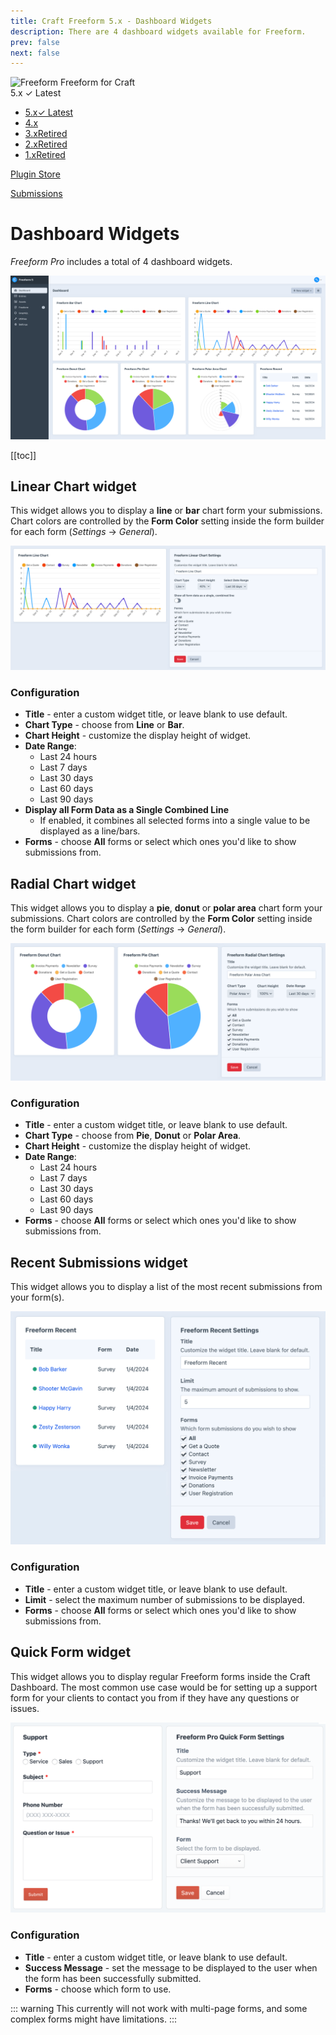 ```yaml
---
title: Craft Freeform 5.x - Dashboard Widgets
description: There are 4 dashboard widgets available for Freeform.
prev: false
next: false
---
```


<meta property="og:image" content="https://docs.solspace.com/extras/social/craft/freeform/freeform.png" />

<div id="pr-heading">
    <img src="https://docs.solspace.com/extras/icons/products/freeform-icon.png" alt="Freeform" class="pr-image">
    <span class="pr-name">Freeform</span>
    <span class="pr-category">for Craft</span>
    <div class="pr-v-wrapper">
        <div class="pr-v">
            <span class="pr-v-v">5.x</span>
            <span class="pr-v-type pr-latest">✓ Latest</span>
            <span class="pr-v-arrow arrow down"></span>
        </div>
        <ul class="pr-v-list">
            <li><a href="/craft/freeform/v5/">5.x<span class="pr-v-type pr-latest">✓ Latest</span></a></li>
            <li><a href="/craft/freeform/v4/">4.x</a></li>
            <li><a href="/craft/freeform/v3/">3.x<span class="pr-v-type pr-retired">Retired</span></a></li>
            <li><a href="/craft/freeform/v2/">2.x<span class="pr-v-type pr-retired">Retired</span></a></li>
            <li><a href="/craft/freeform/v1/">1.x<span class="pr-v-type pr-retired">Retired</span></a></li>
        </ul>
    </div>
    <div class="pr-buy">
        <a href="https://plugins.craftcms.com/freeform" class="button button-blue"><span class="external-url">Plugin Store</span></a>
    </div>
</div>

<span class="page-section"><a href="/craft/freeform/v5/submissions/">Submissions</a></span>

# Dashboard Widgets <Badge type="pro" text="Pro" />

_Freeform Pro_ includes a total of 4 dashboard widgets.

![Dashboard Widgets for Freeform](../images/cp/dashboard-widgets.png)


[[toc]]


## Linear Chart widget <Badge type="pro" text="Pro" />
This widget allows you to display a **line** or **bar** chart form your submissions. Chart colors are controlled by the **Form Color** setting inside the form builder for each form (_Settings_ → _General_).

![Linear Chart widget](../images/cp/dashboard-widget-linear-chart.png)

### Configuration

- **Title** - enter a custom widget title, or leave blank to use default.
- **Chart Type** - choose from **Line** or **Bar**.
- **Chart Height** - customize the display height of widget.
- **Date Range**:
    - Last 24 hours
    - Last 7 days
    - Last 30 days
    - Last 60 days
    - Last 90 days
- **Display all Form Data as a Single Combined Line**
    - If enabled, it combines all selected forms into a single value to be displayed as a line/bars.
- **Forms** - choose **All** forms or select which ones you'd like to show submissions from.


## Radial Chart widget <Badge type="pro" text="Pro" />
This widget allows you to display a **pie**, **donut** or **polar area** chart form your submissions. Chart colors are controlled by the **Form Color** setting inside the form builder for each form (_Settings_ → _General_).

![Radial Chart widget](../images/cp/dashboard-widget-radial-chart.png)

### Configuration

- **Title** - enter a custom widget title, or leave blank to use default.
- **Chart Type** - choose from **Pie**, **Donut** or **Polar Area**.
- **Chart Height** - customize the display height of widget.
- **Date Range**:
    - Last 24 hours
    - Last 7 days
    - Last 30 days
    - Last 60 days
    - Last 90 days
- **Forms** - choose **All** forms or select which ones you'd like to show submissions from.


## Recent Submissions widget <Badge type="pro" text="Pro" />
This widget allows you to display a list of the most recent submissions from your form(s).

<img src="../images/cp/dashboard-widget-recent.png" width="798" height="592" style="height: auto" alt="Recent Submissions widget">

### Configuration

- **Title** - enter a custom widget title, or leave blank to use default.
- **Limit** - select the maximum number of submissions to be displayed.
- **Forms** - choose **All** forms or select which ones you'd like to show submissions from.


## Quick Form widget <Badge type="pro" text="Pro" />
This widget allows you to display regular Freeform forms inside the Craft Dashboard. The most common use case would be for setting up a support form for your clients to contact you from if they have any questions or issues.

![Quick Form widget](../images/cp_widget-quick-form.png)

### Configuration

- **Title** - enter a custom widget title, or leave blank to use default.
- **Success Message** - set the message to be displayed to the user when the form has been successfully submitted.
- **Forms** - choose which form to use.

::: warning
This currently will not work with multi-page forms, and some complex forms might have limitations.
:::